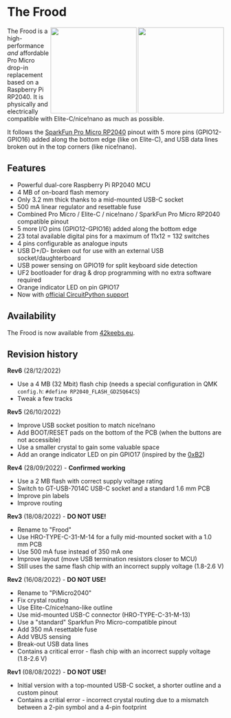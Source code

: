 # The Frood

<img src="https://github.com/piit79/Frood/blob/main/Frood-back.png?raw=true" width="200" align="right">
<img src="https://github.com/piit79/Frood/blob/main/Frood-front.png?raw=true" width="200" align="right">

The Frood is a high-performance _and_ affordable Pro Micro drop-in replacement based on a Raspberry Pi RP2040. It is physically and electrically compatible with Elite-C/nice!nano as much as possible.

It follows the [SparkFun Pro Micro RP2040](https://www.sparkfun.com/products/18288) pinout with 5 more pins (GPIO12-GPIO16) added along the bottom edge (like on Elite-C), and USB data lines broken out in the top corners (like nice!nano).

## Features

* Powerful dual-core Raspberry Pi RP2040 MCU
* 4 MB of on-board flash memory
* Only 3.2 mm thick thanks to a mid-mounted USB-C socket
* 500 mA linear regulator and resettable fuse
* Combined Pro Micro / Elite-C / nice!nano / SparkFun Pro Micro RP2040 compatible pinout
* 5 more I/O pins (GPIO12-GPIO16) added along the bottom edge 
* 23 total available digital pins for a maximum of 11x12 = 132 switches
* 4 pins configurable as analogue inputs
* USB D+/D- broken out for use with an external USB socket/daughterboard
* USB power sensing on GPIO19 for split keyboard side detection
* UF2 bootloader for drag & drop programming with no extra software required
* Orange indicator LED on pin GPIO17
* Now with [official CircuitPython support](https://circuitpython.org/board/42keebs_frood/)

## Availability

The Frood is now available from [42keebs.eu](https://42keebs.eu/shop/parts/controllers/frood-rp2040-pro-micro-controller/).

## Revision history

**Rev6** (28/12/2022)
* Use a 4 MB (32 Mbit) flash chip (needs a special configuration in QMK `config.h`: `#define RP2040_FLASH_GD25Q64CS`)
* Tweak a few tracks

**Rev5** (26/10/2022)
* Improve USB socket position to match nice!nano
* Add BOOT/RESET pads on the bottom of the PCB (when the buttons are not accessible)
* Use a smaller crystal to gain some valuable space
* Add an orange indicator LED on pin GPIO17 (inspired by the [0xB2](https://github.com/plut0nium/0xB2))

**Rev4** (28/09/2022) - **Confirmed working**
* Use a 2 MB flash with correct supply voltage rating
* Switch to GT-USB-7014C USB-C socket and a standard 1.6 mm PCB
* Improve pin labels
* Improve routing

**Rev3** (18/08/2022) - **DO NOT USE!**
* Rename to "Frood"
* Use HRO-TYPE-C-31-M-14 for a fully mid-mounted socket with a 1.0 mm PCB
* Use 500 mA fuse instead of 350 mA one
* Improve layout (move USB termination resistors closer to MCU)
* Still uses the same flash chip with an incorrect supply voltage (1.8-2.6 V)

**Rev2** (16/08/2022) - **DO NOT USE!**
* Rename to "PiMicro2040"
* Fix crystal routing
* Use Elite-C/nice!nano-like outline
* Use mid-mounted USB-C connector (HRO-TYPE-C-31-M-13)
* Use a "standard" Sparkfun Pro Micro-compatible pinout
* Add 350 mA resettable fuse
* Add VBUS sensing
* Break-out USB data lines
* Contains a critical error - flash chip with an incorrect supply voltage (1.8-2.6 V)

**Rev1** (08/08/2022) - **DO NOT USE!**
* Initial version with a top-mounted USB-C socket, a shorter outline and a custom pinout
* Contains a critial error - incorrect crystal routing due to a mismatch between a 2-pin symbol and a 4-pin footprint
